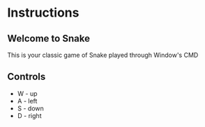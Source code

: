 <h1> Instructions </h2>
<p>
   <h2> Welcome to Snake </h2>
   <p> This is your classic game of Snake played through Window's CMD </o>
   <h2> Controls </h2>
   <ul>
    <li> W - up </li>
    <li> A - left </li>
    <li> S - down </li>
    <li> D - right </li>
  </ul>
</p>
